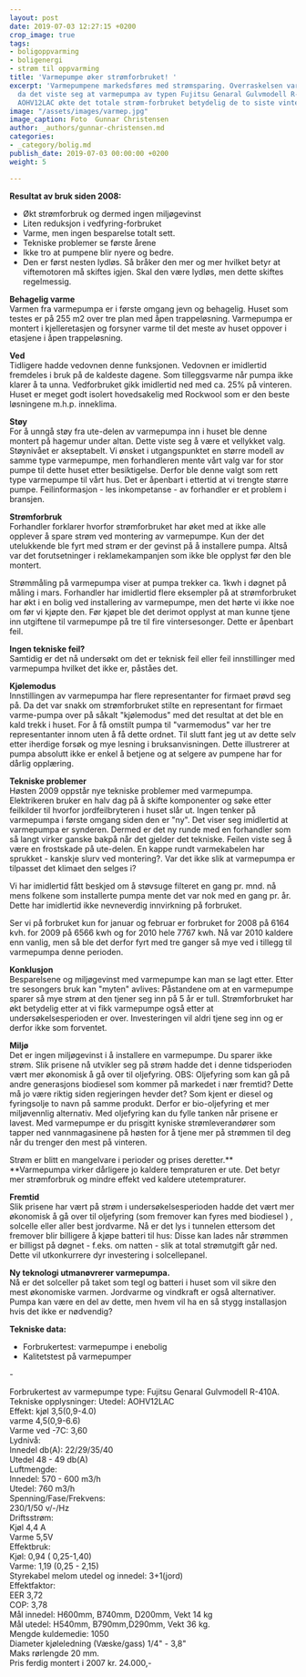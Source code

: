 ```yaml
---
layout: post
date: 2019-07-03 12:27:15 +0200
crop_image: true
tags:
- boligoppvarming
- boligenergi
- strøm til oppvarming
title: 'Varmepumpe øker strømforbruket! '
excerpt: 'Varmepumpene markedsføres med strømsparing. Overraskelsen var derfor stor
  da det viste seg at varmepumpa av typen Fujitsu Genaral Gulvmodell R-410A med utedel
  AOHV12LAC økte det totale strøm-forbruket betydelig de to siste vintersesongene. '
image: "/assets/images/varmep.jpg"
image_caption: Foto  Gunnar Christensen
author: _authors/gunnar-christensen.md
categories:
- _category/bolig.md
publish_date: 2019-07-03 00:00:00 +0200
weight: 5

---
```

**Resultat av bruk siden 2008:**

* Økt strømforbruk og dermed ingen miljøgevinst
* Liten reduksjon i vedfyring-forbruket
* Varme, men ingen besparelse totalt sett.
* Tekniske problemer se første årene
* Ikke tro at pumpene blir nyere og bedre.
* Den er først nesten lydløs. Så bråker den mer og mer hvilket betyr at viftemotoren må skiftes igjen. Skal den være lydløs, men dette skiftes regelmessig.

**Behagelig varme**  
Varmen fra varmepumpa er i første omgang jevn og behagelig. Huset som testes er på 255 m2 over tre plan med åpen trappeløsning. Varmepumpa er montert i kjelleretasjen og forsyner varme til det meste av huset oppover i etasjene i åpen trappeløsning.

**Ved**  
Tidligere hadde vedovnen denne funksjonen. Vedovnen er imidlertid fremdeles i bruk på de kaldeste dagene. Som tilleggsvarme når pumpa ikke klarer å ta unna. Vedforbruket gikk imidlertid ned med ca. 25% på vinteren. Huset er meget godt isolert hovedsakelig med Rockwool som er den beste løsningene m.h.p. inneklima.

**Støy**  
For å unngå støy fra ute-delen av varmepumpa inn i huset ble denne montert på hagemur under altan. Dette viste seg å være et vellykket valg. Støynivået er akseptabelt. Vi ønsket i utgangspunktet en større modell av samme type varmepumpe, men forhandleren mente vårt valg var for stor pumpe til dette huset etter besiktigelse. Derfor ble denne valgt som rett type varmepumpe til vårt hus. Det er åpenbart i ettertid at vi trengte større pumpe. Feilinformasjon - les inkompetanse -  av forhandler er et problem i bransjen.

**Strømforbruk**  
Forhandler forklarer hvorfor strømforbruket har øket med at ikke alle opplever å spare strøm ved montering av varmepumpe. Kun der det utelukkende ble fyrt med strøm er der gevinst på å installere pumpa. Altså var det forutsetninger i reklamekampanjen som ikke ble opplyst før den ble montert.

Strømmåling på varmepumpa viser at pumpa trekker ca. 1kwh i døgnet på måling i mars. Forhandler har imidlertid flere eksempler på at strømforbruket har økt i en bolig ved installering av varmepumpe, men det hørte vi ikke noe om før vi kjøpte den. Før kjøpet ble det derimot opplyst at man kunne tjene inn utgiftene til varmepumpe på tre til fire vintersesonger. Dette er åpenbart feil.

**Ingen tekniske feil?**  
Samtidig er det nå undersøkt om det er teknisk feil eller feil innstillinger med varmepumpa hvilket det ikke er, påståes det.

**Kjølemodus**  
Innstillingen av varmepumpa har flere representanter for firmaet prøvd seg på. Da det var snakk om strømforbruket stilte en representant for firmaet varme-pumpa over på såkalt "kjølemodus" med det resultat at det ble en kald trekk i huset. For å få omstilt pumpa til "varmemodus" var her tre representanter innom uten å få dette ordnet. Til slutt fant jeg ut av dette selv etter iherdige forsøk og mye lesning i bruksanvisningen. Dette illustrerer at pumpa absolutt ikke er enkel å betjene og at selgere av pumpene har for dårlig opplæring.

**Tekniske problemer**  
Høsten 2009 oppstår nye tekniske problemer med varmepumpa. Elektrikeren bruker en halv dag på å skifte komponenter og søke etter feilkilder til hvorfor jordfeilbryteren i huset slår ut. Ingen tenker på varmepumpa i første omgang siden den er "ny". Det viser seg imidlertid at varmepumpa er synderen. Dermed er det ny runde med en forhandler som så langt virker ganske bakpå når det gjelder det tekniske. Feilen viste seg å være en frostskade på ute-delen. En kappe rundt varmekabelen har sprukket - kanskje slurv ved montering?. Var det ikke slik at varmepumpa er tilpasset det klimaet den selges i?

Vi har imidlertid fått beskjed om å støvsuge filteret en gang pr. mnd. nå mens folkene som installerte pumpa mente det var nok med en gang pr. år. Dette har imidlertid ikke nevneverdig innvirkning på forbruket.

Ser vi på forbruket kun for januar og februar er forbruket for 2008 på 6164 kvh. for 2009 på 6566 kwh og for 2010 hele 7767 kwh. Nå var 2010 kaldere enn vanlig, men så ble det derfor fyrt med tre ganger så mye ved i tillegg til varmepumpa denne perioden.

**Konklusjon**  
Besparelsene og miljøgevinst med varmepumpe kan man se lagt etter. Etter tre sesongers bruk kan "myten" avlives: Påstandene om at en varmepumpe sparer så mye strøm at den tjener seg inn på 5 år er tull. Strømforbruket har økt betydelig etter at vi fikk varmepumpe også etter at undersøkelsesperioden er over. Investeringen vil aldri tjene seg inn og er derfor ikke som forventet. 

**Miljø**  
Det er ingen miljøgevinst i å installere en varmepumpe. Du sparer ikke strøm. Slik prisene nå utvikler seg på strøm hadde det i denne tidsperioden vært mer økonomisk å gå over til oljefyring. OBS:  Oljefyring som kan gå på andre generasjons biodiesel som kommer på markedet i nær fremtid? Dette må jo være riktig siden regjeringen hevder det? Som kjent er diesel og fyringsolje to navn på samme produkt. Derfor er bio-oljefyring et mer miljøvennlig alternativ. Med oljefyring kan du fylle tanken når prisene er lavest. Med varmepumpe er du prisgitt kyniske strømleverandører som tapper ned vannmagasinene på høsten for å tjene mer på strømmen til deg når du trenger den mest på vinteren.

Strøm er blitt en mangelvare i perioder og prises deretter.**  
**Varmepumpa virker dårligere jo kaldere tempraturen er ute. Det betyr mer strømforbruk og mindre effekt ved kaldere utetempraturer.

**Fremtid**  
Slik prisene har vært på strøm i undersøkelsesperioden hadde det vært mer økonomisk å gå over til oljefyring (som fremover kan fyres med biodiesel ) , solcelle eller aller best jordvarme. Nå er det lys i tunnelen ettersom det fremover blir billigere å kjøpe batteri til hus: Disse kan lades når strømmen er billigst på døgnet - f.eks. om natten - slik at total strømutgift går ned. Dette vil utkonkurrere dyr investering i solcellepanel.

**Ny teknologi utmanøvrerer varmepumpa.**  
Nå er det solceller på taket som tegl og batteri i huset som vil sikre den mest økonomiske varmen. Jordvarme og vindkraft er også alternativer. Pumpa kan være en del av dette, men hvem vil ha en så stygg installasjon hvis det ikke er nødvendig?

**Tekniske data:**

* Forbrukertest: varmepumpe i enebolig
* Kalitetstest på varmepumper

\-

Forbrukertest av varmepumpe type: Fujitsu Genaral Gulvmodell R-410A. Tekniske opplysninger: Utedel: AOHV12LAC  
Effekt: kjøl 3,5(0,9-4.0)  
 varme 4,5(0,9-6.6)  
Varme ved -7C: 3,60  
Lydnivå:  
Innedel db(A): 22/29/35/40  
Utedel 48 - 49 db(A)  
Luftmengde:  
Innedel: 570 - 600 m3/h  
Utedel: 760 m3/h  
Spenning/Fase/Frekvens:  
230/1/50 v/-/Hz  
Driftsstrøm:  
Kjøl 4,4 A  
Varme 5,5V  
Effektbruk:  
Kjøl: 0,94 ( 0,25-1,40)  
Varme: 1,19 (0,25 - 2,15)  
Styrekabel melom utedel og innedel: 3+1(jord)  
Effektfaktor:  
EER 3,72  
COP: 3,78  
Mål innedel: H600mm, B740mm, D200mm, Vekt 14 kg  
Mål utedel: H540mm, B790mm,D290mm, Vekt 36 kg.  
Mengde kuldemedie: 1050  
Diameter kjøleledning (Væske/gass) 1/4" - 3,8"  
Maks rørlengde 20 mm.  
Pris ferdig montert i 2007 kr. 24.000,-